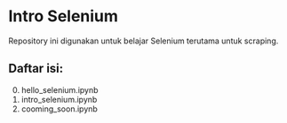 # Intro Selenium
Repository ini digunakan untuk belajar Selenium terutama untuk scraping.

## Daftar isi:
0. hello_selenium.ipynb
1. intro_selenium.ipynb
2. cooming_soon.ipynb